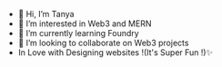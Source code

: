 - 👋 Hi, I’m Tanya
- 👀 I’m interested in Web3 and MERN
- 🌱 I’m currently learning Foundry
- 💞️ I’m looking to collaborate on Web3 projects
- In Love with Designing websites !(It's Super Fun !)✨

<!---
Tanya-ruby/Tanya-ruby is a ✨ special ✨ repository because its `README.md` (this file) appears on your GitHub profile.
You can click the Preview link to take a look at your changes.
--->
